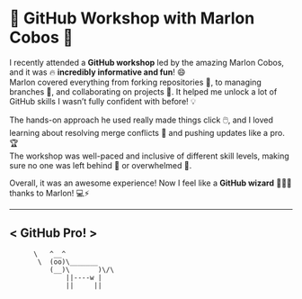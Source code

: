 # 🎉 GitHub Workshop with Marlon Cobos 🚀

I recently attended a **GitHub workshop** led by the amazing Marlon Cobos, and it was 🔥 **incredibly informative and fun**! 😄  
Marlon covered everything from forking repositories 🍴, to managing branches 🌿, and collaborating on projects 👥. It helped me unlock a lot of GitHub skills I wasn’t fully confident with before! 💡

The hands-on approach he used really made things click 🖱️, and I loved learning about resolving merge conflicts 🧩 and pushing updates like a pro. 🏆  
The workshop was well-paced and inclusive of different skill levels, making sure no one was left behind 🐢 or overwhelmed 🚀.

Overall, it was an awesome experience! Now I feel like a **GitHub wizard** 🧙‍♂️✨ thanks to Marlon! 💻⚡

  _____________
 < GitHub Pro! >
   -------------
          \   ^__^
           \  (oo)\_______
              (__)\       )\/\
                  ||----w |
                  ||     ||
